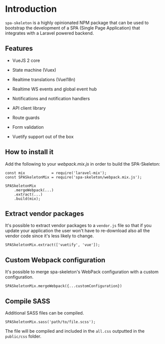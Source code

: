 # Introduction

`spa-skeleton` is a highly opinionated NPM package that can be used to bootstrap the development of 
a SPA (Single Page Application) that integrates with a Laravel powered backend.

## Features

- VueJS 2 core

- State machine (Vuex)

- Realtime translations (VueI18n)

- Realtime WS events and global event hub

- Notifications and notification handlers

- API client library

- Route guards

- Form validation

- Vuetify support out of the box

## How to install it

Add the following to your *webpack.mix.js* in order to build the SPA-Skeleton:

    const mix            = require('laravel-mix');
    const SPASkeletonMix = require('spa-skeleton/webpack.mix.js');

    SPASkeletonMix
        .mergeWebpack(...)
        .extract(...)
        .build(mix);

## Extract vendor packages

It's possible to extract vendor packages to a `vendor.js` file so that if you update your 
application the user won't have to re-download also all the vendor code since it's less likely to
change.

    SPASkeletonMix.extract(['vuetify', 'vue']);

## Custom Webpack configuration

It's possible to merge spa-skeleton's WebPack configuration with a custom configuration.

    SPASkeletonMix.mergeWebpack({...customConfiguration})
    
## Compile SASS

Additional SASS files can be compiled.

    SPASkeletonMix.sass('path/to/file.scss');
    
The file will be compiled and included in the `all.css` outputted in the `public/css` folder.
